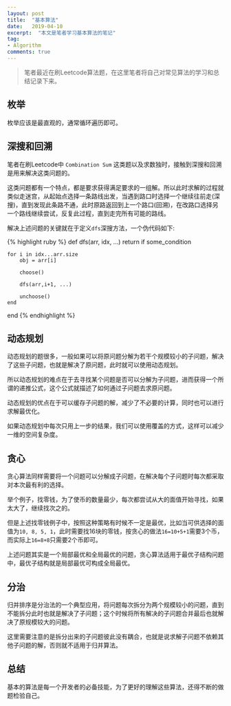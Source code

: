 ```yaml
---
layout: post
title:  "基本算法"
date:   2019-04-10
excerpt:  "本文是笔者学习基本算法的笔记"
tag:
- Algorithm
comments: true
---
```


> 笔者最近在刷Leetcode算法题，在这里笔者将自己对常见算法的学习和总结记录下来。

## 枚举

枚举应该是最直观的，通常循环遍历即可。

## 深搜和回溯

笔者在刷Leetcode中 `Combination Sum` 这类题以及求数独时，接触到深搜和回溯是用来解决这类问题的。

这类问题都有一个特点，都是要求获得满足要求的一组解。所以此时求解的过程就类似走迷宫，从起始点选择一条路线出发，当遇到路口时选择一个继续往前走(深搜)，直到发现此条路不通，此时原路返回到上一个路口(回溯)，在改路口选择另一个路线继续尝试，反复此过程，直到走完所有可能的路线。

解决上述问题的关键就在于定义`dfs`深搜方法，一个伪代码如下:

{% highlight ruby %}
def dfs(arr, idx, ...)
	return if some_condition

	for i in idx...arr.size
		obj = arr[i]

		choose()

		dfs(arr,i+1, ...)

		unchoose()
	end
end
{% endhighlight %}

## 动态规划

动态规划的题很多，一般如果可以将原问题分解为若干个规模较小的子问题，解决了这些子问题，也就是解决了原问题，此时就可以使用动态规划。

所以动态规划的难点在于去寻找某个问题是否可以分解为子问题，进而获得一个所谓的递推公式，这个公式就描述了如何通过子问题去求原问题。

动态规划的优点在于可以缓存子问题的解，减少了不必要的计算，同时也可以进行求解最优化。

如果动态规划中每次只用上一步的结果，我们可以使用覆盖的方式，这样可以减少一维的空间复杂度。

## 贪心

贪心算法同样需要将一个问题可以分解成子问题，在解决每个子问题时每次都采取对本次最有利的选择。

举个例子，找零钱，为了使币的数量最少，每次都尝试从大的面值开始寻找，如果太大了，继续找次之的。

但是上述找零钱例子中，按照这种策略有时候不一定是最优，比如当可供选择的面值为`10, 8, 5, 1`，此时需要找16块的零钱，按贪心的做法`16=10+5+1`需要3个币，而实际上`16=8+8`只需要2个币即可。

上述问题其实是一个局部最优和全局最优的问题，贪心算法适用于最优子结构问题中，最优子结构就是局部最优可构成全局最优。

## 分治

归并排序是分治法的一个典型应用，将问题每次拆分为两个规模较小的问题，直到不能拆分此时也就是解决了子问题；这个时候将所有解决的子问题合并最后也就解决了原规模较大的问题。

这里需要注意的是拆分出来的子问题彼此没有耦合，也就是说求解子问题不依赖其他子问题的解，否则就不适用于归并算法。

## 总结

基本的算法是每一个开发者的必备技能，为了更好的理解这些算法，还得不断的做题检验自己。
